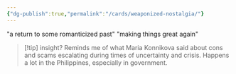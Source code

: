 ```yaml
---
{"dg-publish":true,"permalink":"/cards/weaponized-nostalgia/"}
---
```


"a return to some romanticized past"
"making things great again"

> [!tip] insight?
> Reminds me of what Maria Konnikova said about cons and scams escalating during times of uncertainty and crisis. Happens a lot in the Philippines, especially in government.







